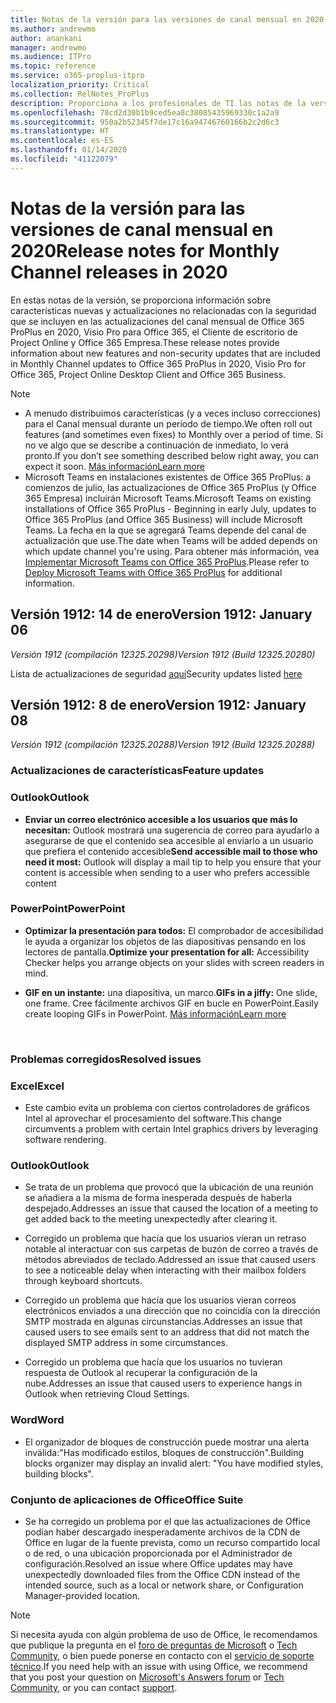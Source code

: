 ```yaml
---
title: Notas de la versión para las versiones de canal mensual en 2020
ms.author: andrewmo
author: anankani
manager: andrewmo
ms.audience: ITPro
ms.topic: reference
ms.service: o365-proplus-itpro
localization_priority: Critical
ms.collection: RelNotes_ProPlus
description: Proporciona a los profesionales de TI las notas de la versión para las versiones de canal mensual de Office 365 ProPlus en 2020
ms.openlocfilehash: 78cd2d30b1b9ced5ea8c38085435969330c1a2a9
ms.sourcegitcommit: 950a2b52345f7de17c16a94746760166b2c2d6c3
ms.translationtype: HT
ms.contentlocale: es-ES
ms.lasthandoff: 01/14/2020
ms.locfileid: "41122079"
---
```

# <a name="release-notes-for-monthly-channel-releases-in-2020"></a><span data-ttu-id="158ff-103">Notas de la versión para las versiones de canal mensual en 2020</span><span class="sxs-lookup"><span data-stu-id="158ff-103">Release notes for Monthly Channel releases in 2020</span></span>

<span data-ttu-id="158ff-104">En estas notas de la versión, se proporciona información sobre características nuevas y actualizaciones no relacionadas con la seguridad que se incluyen en las actualizaciones del canal mensual de Office 365 ProPlus en 2020, Visio Pro para Office 365, el Cliente de escritorio de Project Online y Office 365 Empresa.</span><span class="sxs-lookup"><span data-stu-id="158ff-104">These release notes provide information about new features and non-security updates that are included in Monthly Channel updates to Office 365 ProPlus in 2020, Visio Pro for Office 365, Project Online Desktop Client and Office 365 Business.</span></span>

 > [!NOTE]
>
>- <span data-ttu-id="158ff-105">A menudo distribuimos características (y a veces incluso correcciones) para el Canal mensual durante un período de tiempo.</span><span class="sxs-lookup"><span data-stu-id="158ff-105">We often roll out features (and sometimes even fixes) to Monthly over a period of time.</span></span>  <span data-ttu-id="158ff-106">Si no ve algo que se describe a continuación de inmediato, lo verá pronto.</span><span class="sxs-lookup"><span data-stu-id="158ff-106">If you don’t see something described below right away, you can expect it soon.</span></span> [<span data-ttu-id="158ff-107">Más información</span><span class="sxs-lookup"><span data-stu-id="158ff-107">Learn more</span></span>](https://support.office.com/article/when-do-i-get-the-newest-features-in-for-office-365-da36192c-58b9-4bc9-8d51-bb6eed468516)
>- <span data-ttu-id="158ff-108">Microsoft Teams en instalaciones existentes de Office 365 ProPlus: a comienzos de julio, las actualizaciones de Office 365 ProPlus (y Office 365 Empresa) incluirán Microsoft Teams.</span><span class="sxs-lookup"><span data-stu-id="158ff-108">Microsoft Teams on existing installations of Office 365 ProPlus - Beginning in early July, updates to Office 365 ProPlus (and Office 365 Business) will include Microsoft Teams.</span></span>  <span data-ttu-id="158ff-109">La fecha en la que se agregará Teams depende del canal de actualización que use.</span><span class="sxs-lookup"><span data-stu-id="158ff-109">The date when Teams will be added depends on which update channel you're using.</span></span> <span data-ttu-id="158ff-110">Para obtener más información, vea [Implementar Microsoft Teams con Office 365 ProPlus](https://docs.microsoft.com/deployoffice/teams-install).</span><span class="sxs-lookup"><span data-stu-id="158ff-110">Please refer to [Deploy Microsoft Teams with Office 365 ProPlus](https://docs.microsoft.com/deployoffice/teams-install) for additional information.</span></span>

## <a name="version-1912-january-14"></a><span data-ttu-id="158ff-111">Versión 1912: 14 de enero</span><span class="sxs-lookup"><span data-stu-id="158ff-111">Version 1912: January 06</span></span>
<span data-ttu-id="158ff-112">*Versión 1912 (compilación 12325.20298)*</span><span class="sxs-lookup"><span data-stu-id="158ff-112">*Version 1912 (Build 12325.20280)*</span></span>

<span data-ttu-id="158ff-113">Lista de actualizaciones de seguridad [aquí](https://docs.microsoft.com/officeupdates/office365-proplus-security-updates)</span><span class="sxs-lookup"><span data-stu-id="158ff-113">Security updates listed [here](https://docs.microsoft.com/officeupdates/office365-proplus-security-updates)</span></span>

## <a name="version-1912-january-08"></a><span data-ttu-id="158ff-114">Versión 1912: 8 de enero</span><span class="sxs-lookup"><span data-stu-id="158ff-114">Version 1912: January 08</span></span>
<span data-ttu-id="158ff-115">*Versión 1912 (compilación 12325.20288)*</span><span class="sxs-lookup"><span data-stu-id="158ff-115">*Version 1912 (Build 12325.20288)*</span></span>

[//]: # (NO QUITAR OPCIONES DETALLES CONTENIDO INICIO)

### <a name="feature-updates"></a><span data-ttu-id="158ff-117">Actualizaciones de características</span><span class="sxs-lookup"><span data-stu-id="158ff-117">Feature updates</span></span>

### <a name="outlook"></a><span data-ttu-id="158ff-118">Outlook</span><span class="sxs-lookup"><span data-stu-id="158ff-118">Outlook</span></span>

- <span data-ttu-id="158ff-119">**Enviar un correo electrónico accesible a los usuarios que más lo necesitan:** Outlook mostrará una sugerencia de correo para ayudarlo a asegurarse de que el contenido sea accesible al enviarlo a un usuario que prefiera el contenido accesible</span><span class="sxs-lookup"><span data-stu-id="158ff-119">**Send accessible mail to those who need it most:** Outlook will display a mail tip to help you ensure that your content is accessible when sending to a user who prefers accessible content</span></span>

### <a name="powerpoint"></a><span data-ttu-id="158ff-120">PowerPoint</span><span class="sxs-lookup"><span data-stu-id="158ff-120">PowerPoint</span></span>

- <span data-ttu-id="158ff-121">**Optimizar la presentación para todos:** El comprobador de accesibilidad le ayuda a organizar los objetos de las diapositivas pensando en los lectores de pantalla.</span><span class="sxs-lookup"><span data-stu-id="158ff-121">**Optimize your presentation for all:** Accessibility Checker helps you arrange objects on your slides with screen readers in mind.</span></span>

- <span data-ttu-id="158ff-122">**GIF en un instante:** una diapositiva, un marco.</span><span class="sxs-lookup"><span data-stu-id="158ff-122">**GIFs in a jiffy:** One slide, one frame.</span></span> <span data-ttu-id="158ff-123">Cree fácilmente archivos GIF en bucle en PowerPoint.</span><span class="sxs-lookup"><span data-stu-id="158ff-123">Easily create looping GIFs in PowerPoint.</span></span> [<span data-ttu-id="158ff-124">Más información</span><span class="sxs-lookup"><span data-stu-id="158ff-124">Learn more</span></span>](https://support.office.com/es-ES/article/a598753e-92de-4f1b-8393-714db4d334b4)

[//]: # (NO QUITAR OPCIONES DETALLES CONTENIDO FINAL)

<br/>

[//]: # (NO QUITAR ERRORES DETALLES CONTENIDO INICIO)

### <a name="resolved-issues"></a><span data-ttu-id="158ff-127">Problemas corregidos</span><span class="sxs-lookup"><span data-stu-id="158ff-127">Resolved issues</span></span>
### <a name="excel"></a><span data-ttu-id="158ff-128">Excel</span><span class="sxs-lookup"><span data-stu-id="158ff-128">Excel</span></span>

- <span data-ttu-id="158ff-129">Este cambio evita un problema con ciertos controladores de gráficos Intel al aprovechar el procesamiento del software.</span><span class="sxs-lookup"><span data-stu-id="158ff-129">This change circumvents a problem with certain Intel graphics drivers by leveraging software rendering.</span></span>

### <a name="outlook"></a><span data-ttu-id="158ff-130">Outlook</span><span class="sxs-lookup"><span data-stu-id="158ff-130">Outlook</span></span>

- <span data-ttu-id="158ff-131">Se trata de un problema que provocó que la ubicación de una reunión se añadiera a la misma de forma inesperada después de haberla despejado.</span><span class="sxs-lookup"><span data-stu-id="158ff-131">Addresses an issue that caused the location of a meeting to get added back to the meeting unexpectedly after clearing it.</span></span>

- <span data-ttu-id="158ff-132">Corregido un problema que hacía que los usuarios vieran un retraso notable al interactuar con sus carpetas de buzón de correo a través de métodos abreviados de teclado.</span><span class="sxs-lookup"><span data-stu-id="158ff-132">Addressed an issue that caused users to see a noticeable delay when interacting with their mailbox folders through keyboard shortcuts.</span></span>

- <span data-ttu-id="158ff-133">Corregido un problema que hacía que los usuarios vieran correos electrónicos enviados a una dirección que no coincidía con la dirección SMTP mostrada en algunas circunstancias.</span><span class="sxs-lookup"><span data-stu-id="158ff-133">Addresses an issue that caused users to see emails sent to an address that did not match the displayed SMTP address in some circumstances.</span></span>

- <span data-ttu-id="158ff-134">Corregido un problema que hacía que los usuarios no tuvieran respuesta de Outlook al recuperar la configuración de la nube.</span><span class="sxs-lookup"><span data-stu-id="158ff-134">Addresses an issue that caused users to experience hangs in Outlook when retrieving Cloud Settings.</span></span>

### <a name="word"></a><span data-ttu-id="158ff-135">Word</span><span class="sxs-lookup"><span data-stu-id="158ff-135">Word</span></span>

- <span data-ttu-id="158ff-136">El organizador de bloques de construcción puede mostrar una alerta inválida:&quot;Has modificado estilos, bloques de construcción&quot;.</span><span class="sxs-lookup"><span data-stu-id="158ff-136">Building blocks organizer may display an invalid alert: &quot;You have modified styles, building blocks&quot;.</span></span>

### <a name="office-suite"></a><span data-ttu-id="158ff-137">Conjunto de aplicaciones de Office</span><span class="sxs-lookup"><span data-stu-id="158ff-137">Office Suite</span></span>

- <span data-ttu-id="158ff-138">Se ha corregido un problema por el que las actualizaciones de Office podían haber descargado inesperadamente archivos de la CDN de Office en lugar de la fuente prevista, como un recurso compartido local o de red, o una ubicación proporcionada por el Administrador de configuración.</span><span class="sxs-lookup"><span data-stu-id="158ff-138">Resolved an issue where Office updates may have unexpectedly downloaded files from the Office CDN instead of the intended source, such as a local or network share, or Configuration Manager-provided location.</span></span>

[//]: # (NO QUITAR DETALLES DE ERROR DEL CONTENIDO FINAL)

> [!NOTE]
> <span data-ttu-id="158ff-140">Si necesita ayuda con algún problema de uso de Office, le recomendamos que publique la pregunta en el [foro de preguntas de Microsoft](https://answers.microsoft.com/) o [Tech Community](https://techcommunity.microsoft.com/), o bien puede ponerse en contacto con el [servicio de soporte técnico](https://support.microsoft.com/contactus).</span><span class="sxs-lookup"><span data-stu-id="158ff-140">If you need help with an issue with using Office, we recommend that you post your question on [Microsoft's Answers forum](https://answers.microsoft.com/) or [Tech Community](https://techcommunity.microsoft.com/), or you can contact [support](https://support.microsoft.com/contactus).</span></span>
